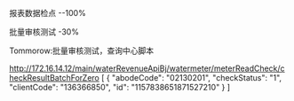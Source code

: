 报表数据检点 --100%

批量审核测试 -30%

Tommorow:批量审核测试，查询中心脚本

http://172.16.14.12/main/waterRevenueApiBj/watermeter/meterReadCheck/checkResultBatchForZero
[
  {
    "abodeCode": "02130201",
    "checkStatus": "1",
    "clientCode": "136366850",
    "id": "1157838651871527210"
  }
]
